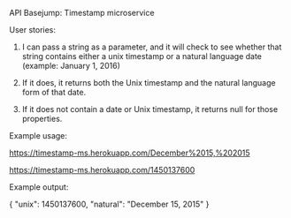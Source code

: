 API Basejump: Timestamp microservice

User stories:


1) I can pass a string as a parameter, and it will check to see whether that string contains either a unix timestamp or a natural language date (example: January 1, 2016)

2) If it does, it returns both the Unix timestamp and the natural language form of that date.

3) If it does not contain a date or Unix timestamp, it returns null for those properties.



Example usage:


https://timestamp-ms.herokuapp.com/December%2015,%202015

https://timestamp-ms.herokuapp.com/1450137600

Example output:

{ "unix": 1450137600, "natural": "December 15, 2015" }
